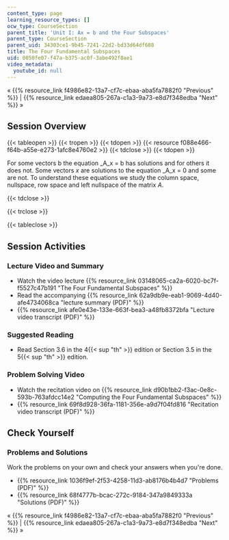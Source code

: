 ```yaml
---
content_type: page
learning_resource_types: []
ocw_type: CourseSection
parent_title: 'Unit I: Ax = b and the Four Subspaces'
parent_type: CourseSection
parent_uid: 34303ce1-9b45-7241-22d2-bd33d64df688
title: The Four Fundamental Subspaces
uid: 0050fe07-f47a-b375-ac0f-3abe492f8ae1
video_metadata:
  youtube_id: null
---
```


« {{% resource_link f4986e82-13a7-cf7c-ebaa-aba5fa7882f0 "Previous" %}} | {{% resource_link edaea805-267a-c1a3-9a73-e8d7f348edba "Next" %}} »

Session Overview
----------------

{{< tableopen >}}
{{< tropen >}}
{{< tdopen >}}
{{< resource f088e466-f64b-a55e-e273-1afc8e4760e2 >}}
{{< tdclose >}}
{{< tdopen >}}


For some vectors b the equation _A_x = b has solutions and for others it does not. Some vectors _x_ are solutions to the equation _A_x = 0 and some are not. To understand these equations we study the column space, nullspace, row space and left nullspace of the matrix _A_.


{{< tdclose >}}

{{< trclose >}}

{{< tableclose >}}

Session Activities
------------------

### Lecture Video and Summary

*   Watch the video lecture {{% resource_link 03148065-ca2a-6020-bc7f-f5527c47b191 "The Four Fundamental Subspaces" %}}
*   Read the accompanying {{% resource_link 62a9db9e-eab1-9069-4d40-afe4734068ca "lecture summary (PDF)" %}}
*   {{% resource_link afe0e43e-133e-663f-bea3-a48fb8372bfa "Lecture video transcript (PDF)" %}}

### Suggested Reading

*   Read Section 3.6 in the 4{{< sup "th" >}} edition or Section 3.5 in the 5{{< sup "th" >}} edition.

### Problem Solving Video

*   Watch the recitation video on {{% resource_link d90b1bb2-f3ac-0e8c-593b-763afdcc14e2 "Computing the Four Fundamental Subspaces" %}}
*   {{% resource_link 69f8d928-36fa-1181-356e-a9d7f04fd816 "Recitation video transcript (PDF)" %}}

Check Yourself
--------------

### Problems and Solutions

Work the problems on your own and check your answers when you're done.

*   {{% resource_link 1036f9ef-2f53-4258-11d3-ab8176b4b4d7 "Problems (PDF)" %}}
*   {{% resource_link 68f4777b-bcac-272c-9184-347a9849333a "Solutions (PDF)" %}}

« {{% resource_link f4986e82-13a7-cf7c-ebaa-aba5fa7882f0 "Previous" %}} | {{% resource_link edaea805-267a-c1a3-9a73-e8d7f348edba "Next" %}} »